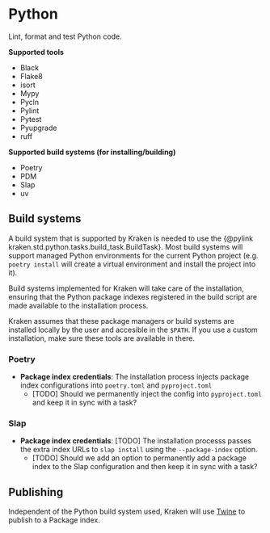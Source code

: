 # Python

  [Kaniko]: https://github.com/GoogleContainerTools/kaniko
  [Buildx]: https://docs.docker.com/buildx/working-with-buildx/

Lint, format and test Python code.

__Supported tools__

* Black
* Flake8
* isort
* Mypy
* Pycln
* Pylint
* Pytest
* Pyupgrade
* ruff

__Supported build systems (for installing/building)__

* Poetry
* PDM
* Slap
* uv

## Build systems

A build system that is supported by Kraken is needed to use the {@pylink kraken.std.python.tasks.build_task.BuildTask}.
Most build systems will support managed Python environments for the current Python project (e.g. `poetry install` will
create a virtual environment and install the project into it).

Build systems implemented for Kraken will take care of the installation, ensuring that the Python package indexes
registered in the build script are made available to the installation process.

Kraken assumes that these package managers or build systems are installed locally by the user and accesible in the `$PATH`.
If you use a custom installation, make sure these tools are available in there.

### Poetry

* **Package index credentials**: The installation process injects package index configurations into `poetry.toml` and
`pyproject.toml`
  * [TODO] Should we permanently inject the config into `pyproject.toml` and keep it in sync with a task?

### Slap

* **Package index credentials**: [TODO] The installation processs passes the extra index URLs to `slap install` using the
`--package-index` option.
  * [TODO] Should we add an option to permanently add a package index to the Slap configuration and then keep it in
    sync with a task?

## Publishing

Independent of the Python build system used, Kraken will use [Twine][] to publish to a Package index.

[Twine]: https://twine.readthedocs.io/en/stable/
